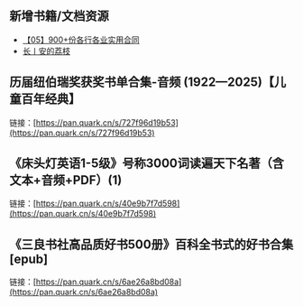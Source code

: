 ## 新增书籍/文档资源
- [【05】900+份各行各业实用合同](https://pan.quark.cn/s/b35a1fd521d4)
- [长丨安的荔枝](https://pan.quark.cn/s/49bec3852b90)

## 历届纽伯瑞奖获奖书单合集-音频 (1922—2025)【儿童百年经典】
链接：[https://pan.quark.cn/s/727f96d19b53](https://pan.quark.cn/s/727f96d19b53)

## 《床头灯英语1-5级》号称3000词读遍天下名著（含文本+音频+PDF）(1)
链接：[https://pan.quark.cn/s/40e9b7f7d598](https://pan.quark.cn/s/40e9b7f7d598)

## 《三良书社高品质好书500册》百科全书式的好书合集[epub]
链接：[https://pan.quark.cn/s/6ae26a8bd08a](https://pan.quark.cn/s/6ae26a8bd08a)